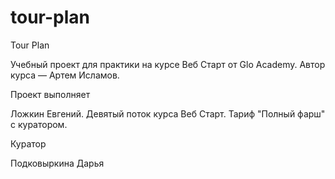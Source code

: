 # tour-plan

Tour Plan

Учебный проект для практики на курсе Веб Старт от Glo Academy. Автор курса — Артем Исламов.

Проект выполняет

Ложкин Евгений. Девятый поток курса Веб Старт. Тариф "Полный фарш" с куратором.

Куратор

Подковыркина Дарья

